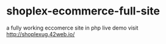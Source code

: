 # shoplex-ecommerce-full-site
a fully working eccomerce site in php
live demo visit    http://shoplexug.42web.io/
